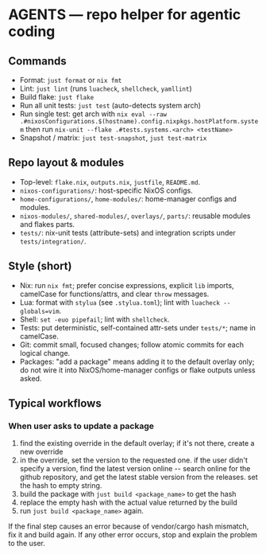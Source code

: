 # AGENTS — repo helper for agentic coding

## Commands

- Format: `just format` or `nix fmt`
- Lint: `just lint` (runs `luacheck`, `shellcheck`, `yamllint`)
- Build flake: `just flake`
- Run all unit tests: `just test` (auto-detects system arch)
- Run single test: get arch with `nix eval --raw .#nixosConfigurations.$(hostname).config.nixpkgs.hostPlatform.system` then run `nix-unit --flake .#tests.systems.<arch> <testName>`
- Snapshot / matrix: `just test-snapshot`, `just test-matrix`

## Repo layout & modules

- Top-level: `flake.nix`, `outputs.nix`, `justfile`, `README.md`.
- `nixos-configurations/`: host-specific NixOS configs.
- `home-configurations/`, `home-modules/`: home-manager configs and modules.
- `nixos-modules/`, `shared-modules/`, `overlays/`, `parts/`: reusable modules and flakes parts.
- `tests/`: nix-unit tests (attribute-sets) and integration scripts under `tests/integration/`.

## Style (short)

- Nix: run `nix fmt`; prefer concise expressions, explicit `lib` imports, camelCase for functions/attrs, and clear `throw` messages.
- Lua: format with `stylua` (see `.stylua.toml`); lint with `luacheck --globals=vim`.
- Shell: `set -euo pipefail`; lint with `shellcheck`.
- Tests: put deterministic, self-contained attr-sets under `tests/*`; name in camelCase.
- Git: commit small, focused changes; follow atomic commits for each logical change.
- Packages: "add a package" means adding it to the default overlay only; do not wire it into NixOS/home-manager configs or flake outputs unless asked.

## Typical workflows

### When user asks to update a package

1. find the existing override in the default overlay; if it's not there, create
   a new override
2. in the override, set the version to the requested one. if the user didn't
   specify a version, find the latest version online -- search online for the
   github repository, and get the latest stable version from the releases.
   set the hash to empty string.
3. build the package with `just build <package_name>` to get the hash
4. replace the empty hash with the actual value returned by the build
5. run `just build <package_name>` again.

If the final step causes an error because of vendor/cargo hash mismatch, fix it
and build again. If any other error occurs, stop and explain the problem to the
user.
